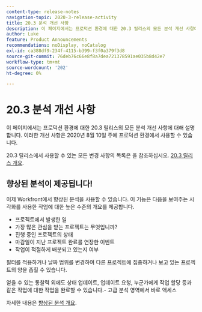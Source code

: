 ```yaml
---
content-type: release-notes
navigation-topic: 2020-3-release-activity
title: 20.3 분석 개선 사항
description: 이 페이지에서는 프로덕션 환경에 대한 20.3 릴리스의 모든 분석 개선 사항에 대해 설명합니다. 이러한 개선 사항은 2020년 8월 10일 주에 프로덕션 환경에서 사용할 수 있습니다.
author: Luke
feature: Product Announcements
recommendations: noDisplay, noCatalog
exl-id: ca388df9-234f-4115-b399-f3f0a379f3d8
source-git-commit: 76deb76c66e8f8a7dea721378591ae035b8d42e7
workflow-type: tm+mt
source-wordcount: '202'
ht-degree: 0%

---
```


# 20.3 분석 개선 사항

이 페이지에서는 프로덕션 환경에 대한 20.3 릴리스의 모든 분석 개선 사항에 대해 설명합니다. 이러한 개선 사항은 2020년 8월 10일 주에 프로덕션 환경에서 사용할 수 있습니다.

20.3 릴리스에서 사용할 수 있는 모든 변경 사항의 목록은 을 참조하십시오. [20.3 릴리스 개요](../../../product-announcements/product-releases/20.3-release-activity/20.3-release-overview.md).

## 향상된 분석이 제공됩니다!

이제 Workfront에서 향상된 분석을 사용할 수 있습니다. 이 기능은 다음을 보여주는 시각화를 사용한 작업에 대한 높은 수준의 개요를 제공합니다.

* 프로젝트에서 발생한 일
* 가장 많은 관심을 받는 프로젝트는 무엇입니까?
* 진행 중인 프로젝트의 상태
* 마감일이 지난 프로젝트 완료를 연장한 이벤트
* 작업이 적절하게 배분되고 있는지 여부

필터를 적용하거나 날짜 범위를 변경하여 다른 프로젝트에 집중하거나 보고 있는 프로젝트의 양을 좁힐 수 있습니다.

얻을 수 있는 통찰력 외에도 상태 업데이트, 업데이트 요청, 누군가에게 작업 할당 등과 같은 작업에 대한 작업을 완료할 수 있습니다.- 고급 분석 영역에서 바로 액세스

자세한 내용은 [향상된 분석 개요](../../../enhanced-analytics/enhanced-analytics-overview.md).

